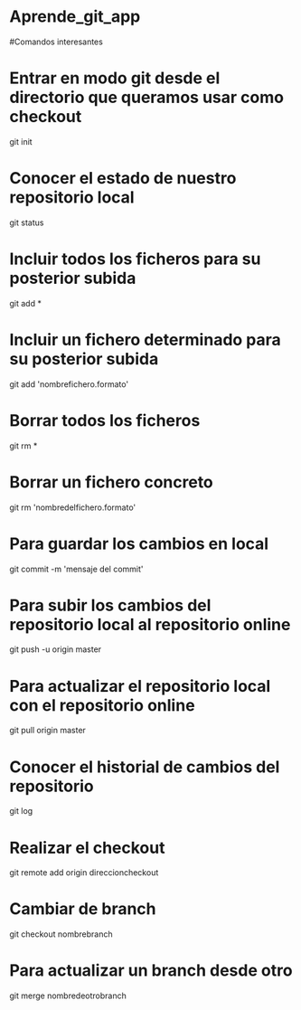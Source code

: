 # Aprende_git_app


#Comandos interesantes

# Entrar en modo git desde el directorio que queramos usar como checkout
git init

# Conocer el estado de nuestro repositorio local
git status

# Incluir todos los ficheros para su posterior subida
git add *

# Incluir un fichero determinado para su posterior subida
git add 'nombrefichero.formato'

# Borrar todos los ficheros
git rm *

# Borrar un fichero concreto
git rm 'nombredelfichero.formato'

# Para guardar los cambios en local
git commit -m 'mensaje del commit'

# Para subir los cambios del repositorio local al repositorio online
git push -u origin master

# Para actualizar el repositorio local con el repositorio online
git pull origin master

# Conocer el historial de cambios del repositorio
git log

# Realizar el checkout
git remote add origin direccioncheckout

# Cambiar de branch
git checkout nombrebranch

# Para actualizar un branch desde otro
git merge nombredeotrobranch
